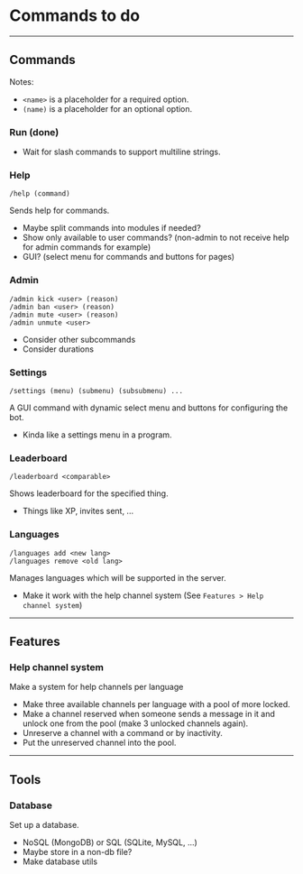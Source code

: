 # Commands to do

---
## Commands
Notes:
- `<name>` is a placeholder for a required option.
- `(name)` is a placeholder for an optional option.

### Run (done)
- Wait for slash commands to support multiline strings.

### Help
```
/help (command)
```
Sends help for commands.
- Maybe split commands into modules if needed?
- Show only available to user commands? (non-admin to not receive help for admin commands for example)
- GUI? (select menu for commands and buttons for pages)

### Admin
```
/admin kick <user> (reason)
/admin ban <user> (reason)
/admin mute <user> (reason)
/admin unmute <user>
```
- Consider other subcommands
- Consider durations

### Settings
```
/settings (menu) (submenu) (subsubmenu) ...
```
A GUI command with dynamic select menu and buttons for configuring the bot.
- Kinda like a settings menu in a program.

### Leaderboard
```
/leaderboard <comparable>
```
Shows leaderboard for the specified thing.
- Things like XP, invites sent, ...

### Languages
```
/languages add <new lang>
/languages remove <old lang>
```
Manages languages which will be supported in the server.
- Make it work with the help channel system (See `Features > Help channel system`)

---
## Features

### Help channel system
Make a system for help channels per language
- Make three available channels per language with a pool of more locked.
- Make a channel reserved when someone sends a message in it and unlock one from the pool (make 3 unlocked channels again).
- Unreserve a channel with a command or by inactivity.
- Put the unreserved channel into the pool.

---
## Tools

### Database
Set up a database.
- NoSQL (MongoDB) or SQL (SQLite, MySQL, ...)
- Maybe store in a non-db file?
- Make database utils